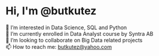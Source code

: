 # Hi, I'm @butkutez 

👀 I’m interested in Data Science, SQL and Python  
🌱 I’m currently enrolled in Data Analyst course by Syntra AB  
💞️ I’m looking to collaborate on Big Data related projects  
📫 How to reach me: butkutez@yahoo.com  

